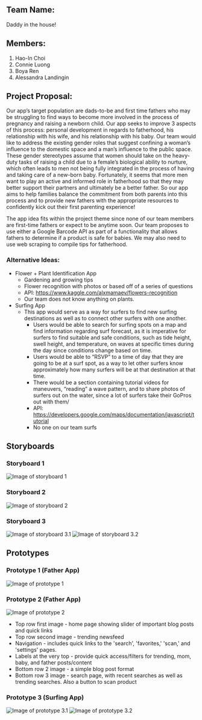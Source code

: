 ## Team Name: 
Daddy in the house!

## Members: 
1. Hao-In Choi
2. Connie Luong 
3. Boya Ren 
4. Alessandra Landingin

## Project Proposal:
Our app’s target population are dads-to-be and first time fathers who may be struggling to find ways to become more involved in the process of pregnancy and raising a  newborn child. Our app seeks to improve 3 aspects of this process: personal development in regards to fatherhood,  his relationship with his wife, and his relationship with his baby. Our team would like to address the existing gender roles that suggest confining a woman’s influence to the domestic space and a man’s influence to the public space. These gender stereotypes assume that women should take on the heavy-duty tasks of raising a child due to a female’s biological ability to nurture, which often leads to men not being fully integrated in the process of having and taking care of a new-born baby. Fortunately, it seems that more men want to play an active and informed role in fatherhood so that they may better support their partners and ultimately be a better father.  So our app aims to help families balance the commitment from both parents into this process and to provide new fathers with the appropriate resources to confidently kick out their first parenting experience!

The app idea fits within the project theme since none of our team members are first-time fathers or expect to be anytime soon. Our team proposes to use either a Google Barcode API as part of a functionality that allows fathers to determine if a product is safe for babies. We may also need to use web scraping to compile tips for fatherhood.  


### Alternative Ideas:
* Flower + Plant Identification App
    * Gardening and growing tips
    * Flower recognition with photos or based off of a series of questions
    * API: https://www.kaggle.com/alxmamaev/flowers-recognition
    * Our team does not know anything on plants. 
* Surfing App
    * This app would serve as a way for surfers to find new surfing destinations as well as to connect other surfers with one another.
        * Users would be able to search for surfing spots on a map and find information regarding surf forecast, as it is imperative for surfers to find suitable and safe conditions,  such as tide height, swell height, and temperature, on waves at specific times during the day since conditions change based on time.
        * Users would be able to “RSVP” to a time of day that they are going to be at a surf spot, as a way to let other surfers know approximately how many surfers will be at that destination at that time. 
        * There would be a section containing tutorial videos for maneuvers, “reading” a wave pattern, and to share photos of surfers out on the water, since a lot of surfers take their GoPros out with them/
        * API: https://developers.google.com/maps/documentation/javascript/tutorial
        * No one on our team surfs

## Storyboards
### Storyboard 1
![Image of storyboard 1](img/storyboard1.png)

### Storyboard 2
![Image of storyboard 2](img/storyboard2.jpg)

### Storyboard 3
![Image of storyboard 3.1](img/storyboard3-1.jpg)
![Image of storyboard 3.2](img/storyboard3-2.jpg)


## Prototypes
### Prototype 1 (Father App)
![Image of prototype 1](img/prototype1.jpg)

### Prototype 2 (Father App)
![Image of prototype 2](img/prototype2.png)
* Top row first image - home page showing slider of important blog posts and quick links
* Top row second image - trending newsfeed
* Navigation - includes quick links to the 'search', 'favorites,' 'scan,' and 'settings' pages.
* Labels at the very top - provide quick access/filters for trending, mom, baby, and father posts/content
* Bottom row 2 image - a simple blog post format
* Bottom row 3 image - search page, with recent searches as well as trending searches. Also a button to scan product


### Prototype 3 (Surfing App)
![Image of prototype 3.1](img/prototype3-1.png)
![Image of prototype 3.2](img/prototype3-2.png)


